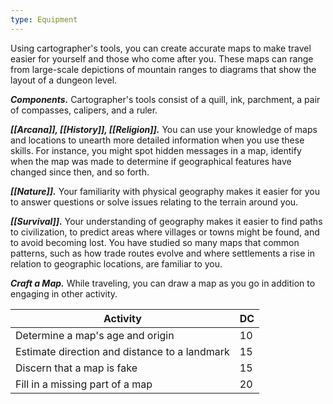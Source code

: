```yaml
---
type: Equipment
---
```

Using cartographer's tools, you can create accurate maps to make travel easier for yourself and those who come after you. These maps can range from large-scale depictions of mountain ranges to diagrams that show the layout of a dungeon level.

**_Components._** Cartographer's tools consist of a quill, ink, parchment, a pair of compasses, calipers, and a ruler.

**_[[Arcana]], [[History]], [[Religion]]._** You can use your knowledge of maps and locations to unearth more detailed information when you use these skills. For instance, you might spot hidden messages in a map, identify when the map was made to determine if geographical features have changed since then, and so forth.

**_[[Nature]]._** Your familiarity with physical geography makes it easier for you to answer questions or solve issues relating to the terrain around you.

**_[[Survival]]._** Your understanding of geography makes it easier to find paths to civilization, to predict areas where villages or towns might be found, and to avoid becoming lost. You have studied so many maps that common patterns, such as how trade routes evolve and where settlements a rise in relation to geographic locations, are familiar to you.

**_Craft a Map._** While traveling, you can draw a map as you go in addition to engaging in other activity.

|Activity|DC|
|---|---|
|Determine a map's age and origin|10|
|Estimate direction and distance to a landmark|15|
|Discern that a map is fake|15|
|Fill in a missing part of a map|20|